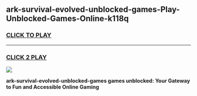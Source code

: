 
## ark-survival-evolved-unblocked-games-Play-Unblocked-Games-Online-k118q
<h3>
<a href="https://premium76.site?title=ark-survival-evolved-unblocked-games&ref=25A">CLICK TO PLAY</a></h3>
<hr>

<h3>
<a href="https://premium76.site?title=ark-survival-evolved-unblocked-games&ref=25A">CLICK 2 PLAY</a>
  
</h3>

<a href="https://premium76.site?title=ark-survival-evolved-unblocked-games&ref=25A"><img src="https://clearcache.store/games.png"></a>


**ark-survival-evolved-unblocked-games games unblocked: Your Gateway to Fun and Accessible Online Gaming**
